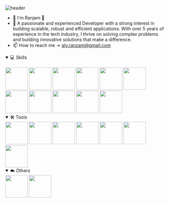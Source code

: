 ![header](https://capsule-render.vercel.app/api?type=waving&height=300&color=gradient&text=Hi%20there!&reversal=false)
- 🌱 I'm Ranjam 👋
- 🧠 A passionate and experienced Developer with a strong interest in building scalable, robust and efficient applications. With over 5 years of experience in the tech industry, I thrive on solving complex problems and building innovative solutions that make a difference.
- 📫 How to reach me -> aly.ranzam@gmail.com

<details open>
<summary>💻 Skills</summary>
<br>
<img src="https://cdn.jsdelivr.net/gh/devicons/devicon/icons/html5/html5-original-wordmark.svg" height="70" width="70"/>
<img src="https://cdn.jsdelivr.net/gh/devicons/devicon/icons/css3/css3-original-wordmark.svg" height="70" width="70"/>
<img src="https://cdn.jsdelivr.net/gh/devicons/devicon/icons/react/react-original.svg" height="70" width="70" />
<img src="https://cdn.jsdelivr.net/gh/devicons/devicon/icons/nodejs/nodejs-original.svg" height="70" width="70" />
<img src="https://cdn.jsdelivr.net/gh/devicons/devicon/icons/javascript/javascript-original.svg" height="70" width="70"/>
<img src="https://cdn.jsdelivr.net/gh/devicons/devicon/icons/typescript/typescript-original.svg" height="70" width="70"/>
<img src="https://cdn.jsdelivr.net/gh/devicons/devicon@latest/icons/nextjs/nextjs-original.svg" height="70" width="70"/>
<img src="https://cdn.jsdelivr.net/gh/devicons/devicon/icons/dotnetcore/dotnetcore-original.svg" height="70" width="70" />
<img src="https://cdn.jsdelivr.net/gh/devicons/devicon/icons/microsoftsqlserver/microsoftsqlserver-plain-wordmark.svg" height="70" width="70"/>
<img src="https://cdn.jsdelivr.net/gh/devicons/devicon/icons/graphql/graphql-plain-wordmark.svg" height="70" width="70"/>
  <img src="https://cdn.jsdelivr.net/gh/devicons/devicon/icons/mongodb/mongodb-original.svg" height="70" width="70"/>
</details>

<details open>
<summary>🛠 Tools</summary>
<img src="https://cdn.jsdelivr.net/gh/devicons/devicon/icons/visualstudio/visualstudio-plain.svg" height="70" width="70"/>
  <img src="https://cdn.jsdelivr.net/gh/devicons/devicon/icons/git/git-original-wordmark.svg" height="70" width="70"/>
<img src="https://cdn.jsdelivr.net/gh/devicons/devicon/icons/atom/atom-original.svg" height="70" width="70"/>
<img src="https://cdn.jsdelivr.net/gh/devicons/devicon/icons/vscode/vscode-original.svg" height="70" width="70"/>
  <img src="https://cdn.jsdelivr.net/gh/devicons/devicon/icons/mocha/mocha-plain.svg" height="70" width="70"/>
  <img src="https://cdn.jsdelivr.net/gh/devicons/devicon/icons/bash/bash-original.svg" height="70" width="70"/>
  <img src="https://cdn.jsdelivr.net/gh/devicons/devicon/icons/filezilla/filezilla-plain-wordmark.svg" height="70" width="70" />
</details>

<details open>
  <summary>☁️ Others</summary>
    <img src="https://cdn.jsdelivr.net/gh/devicons/devicon/icons/azure/azure-original-wordmark.svg" height="70" width="70"/>
  <img src="https://cdn.jsdelivr.net/gh/devicons/devicon/icons/heroku/heroku-original-wordmark.svg" height="70" width="70"/>

  </details>
<!---
ryanzam/ryanzam is a ✨ special ✨ repository because its `README.md` (this file) appears on your GitHub profile.
You can click the Preview link to take a look at your changes.
--->
